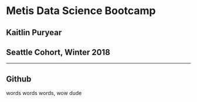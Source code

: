 

# Metis Data Science Bootcamp
## Kaitlin Puryear
## Seattle Cohort, Winter 2018
-------------------
## Github 
words words words,
wow dude
